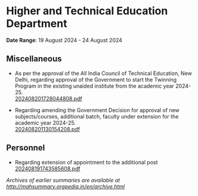 # Higher and Technical Education Department

**Date Range**: 19 August 2024 - 24 August 2024


## Miscellaneous
- As per the approval of the All India Council of Technical Education, New Delhi, regarding approval of the Government to start the Twinning Program in the existing unaided institute from the academic year 2024-25.\
  [202408201728044808.pdf](https://gr.maharashtra.gov.in/Site/Upload/Government%20Resolutions/English/202408201728044808.pdf)

- Regarding amending the Government Decision for approval of new subjects/courses, additional batch, faculty under extension for the academic year 2024-25.\
  [202408201130154208.pdf](https://gr.maharashtra.gov.in/Site/Upload/Government%20Resolutions/English/202408201130154208.pdf)

## Personnel
- Regarding extension of appointment to the additional post\
  [202408191743585608.pdf](https://gr.maharashtra.gov.in/Site/Upload/Government%20Resolutions/English/202408191743585608.pdf)


*Archives of earlier summaries are available at http://mahsummary.orgpedia.in/en/archive.html*
